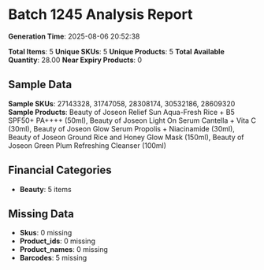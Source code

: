 # Batch 1245 Analysis Report

**Generation Time**: 2025-08-06 20:52:38

**Total Items**: 5
**Unique SKUs**: 5
**Unique Products**: 5
**Total Available Quantity**: 28.00
**Near Expiry Products**: 0

## Sample Data
**Sample SKUs**: 27143328, 31747058, 28308174, 30532186, 28609320
**Sample Products**: Beauty of Joseon Relief Sun Aqua-Fresh Rice + B5 SPF50+ PA++++ (50ml), Beauty of Joseon Light On Serum Cantella + Vita C (30ml), Beauty of Joseon Glow Serum Propolis + Niacinamide (30ml), Beauty of Joseon Ground Rice and Honey Glow Mask (150ml), Beauty of Joseon Green Plum Refreshing Cleanser (100ml)

## Financial Categories
- **Beauty**: 5 items

## Missing Data
- **Skus**: 0 missing
- **Product_ids**: 0 missing
- **Product_names**: 0 missing
- **Barcodes**: 5 missing
